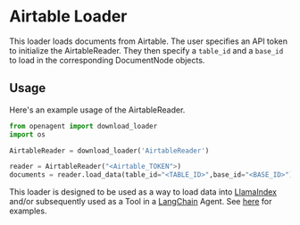 # Airtable Loader

This loader loads documents from Airtable. The user specifies an API token to initialize the AirtableReader. They then specify a `table_id` and a `base_id` to load in the corresponding DocumentNode objects.

## Usage

Here's an example usage of the AirtableReader.

```python
from openagent import download_loader
import os

AirtableReader = download_loader('AirtableReader')

reader = AirtableReader("<Airtable_TOKEN">)
documents = reader.load_data(table_id="<TABLE_ID>",base_id="<BASE_ID>")

```

This loader is designed to be used as a way to load data into [LlamaIndex](https://github.com/jerryjliu/gpt_index/tree/main/gpt_index) and/or subsequently used as a Tool in a [LangChain](https://github.com/hwchase17/langchain) Agent. See [here](https://github.com/emptycrown/llama-hub/tree/main) for examples.
